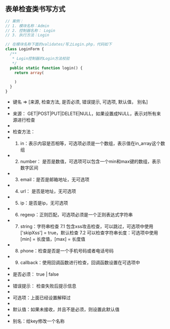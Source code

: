 ## 表单检查类书写方式

```php
// 案例：
// 1. 模块名称：Admin
// 2. 控制器名称： Login
// 3. 执行方法：Login

// 在模块名称下面的validates/写上Login.php，代码如下
class LoginForm {
  /**
   * Login控制器的Login方法校验
   */
  public static function login() {
    return array(
      
    )
  }
}

```

 * 键名 => [来源, 检查方法, 是否必须, 错误提示, 可选项, 默认值， 别名]
 * 
 * 来源： GET|POST|PUT|DELETE|NULL，如果设置成NULL，表示对所有来源进行检查
 * 
 * 检查方法：
 * 	1. in：表示内容是否相等，可选项必须是一个数组，表示值在in_array这个数组
 * 	2. number： 是否是数值，可选项可以包含一个min和max键的数组，表示数字区间
 * 	3. email：是否是邮箱地址，无可选项
 * 	4. url： 是否是地址，无可选项
 * 	5. ip：是否是ip，无可选项
 * 	6. regexp：正则匹配，可选项必须是一个正则表达式字符串
 * 	7. string：字符串检查
		7.1 包含xss攻击检查，可以跳过，可选项中使用['skipXss'] = true，默认检查
		7.2 可以检查字符串长度：可选项中使用[min] = 长度值，[max] = 长度值
 * 8. phone：检查是否是一个手机号码或者电话号码
 * 9. callback：使用回调函数进行检查，回调函数设置在可选项中
 * 
 * 是否必须： true | false
 * 
 * 错误提示： 检查失败后提示信息
 * 
 * 可选项：上面已经设置解释过
 * 
 * 默认值：如果未接收，并且不是必须，则设置此默认值
 * 
 * 别名：给key修改一个名称
